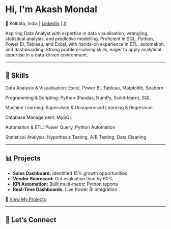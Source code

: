 # Hi, I'm Akash Mondal  
📍 Kolkata, India | [LinkedIn](https://www.linkedin.com/in/akhmondal) | [X](https://x.com/akshnotes)


Aspiring Data Analyst with expertise in data visualisation, wrangling, statistical analysis, and predictive modelling. Proficient in SQL, Python, Power BI, Tableau, and Excel, with hands-on experience in ETL, automation, and dashboarding. Strong problem-solving skills, eager to apply analytical expertise in a data-driven environment.

---

## 🔧 Skills
Data Analysis & Visualisation: Excel, Power BI, Tableau, Matplotlib, Seaborn

Programming & Scripting: Python (Pandas, NumPy, Scikit-learn), SQL

Machine Learning: Supervised & Unsupervised Learning & Regression

Database Management: MySQL

Automation & ETL: Power Query, Python Automation

Statistical Analysis: Hypothesis Testing, A/B Testing, Data Cleaning

---

## 📊 Projects
- **Sales Dashboard:** Identified 15% growth opportunities  
- **Vendor Scorecard:** Cut evaluation time by 60%  
- **KPI Automation:** Built multi-metric Python reports  
- **Real-Time Dashboards:** Live Power BI integration  

🔗 [View My Projects](https://github.com/akashcodes-official?tab=repositories)

---

## 🤝 Let’s Connect

